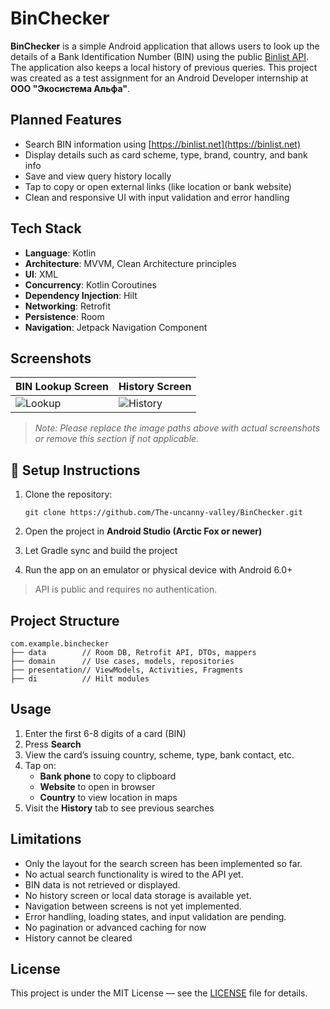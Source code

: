 # BinChecker

**BinChecker** is a simple Android application that allows users to look up the details of a Bank Identification Number (BIN) using the public [Binlist API](https://binlist.net/). The application also keeps a local history of previous queries.
This project was created as a test assignment for an Android Developer internship at **ООО "Экосистема Альфа"**.

## Planned Features

* Search BIN information using [https://binlist.net](https://binlist.net)
* Display details such as card scheme, type, brand, country, and bank info
* Save and view query history locally
* Tap to copy or open external links (like location or bank website)
* Clean and responsive UI with input validation and error handling

## Tech Stack

* **Language**: Kotlin
* **Architecture**: MVVM, Clean Architecture principles
* **UI**: XML
* **Concurrency**: Kotlin Coroutines
* **Dependency Injection**: Hilt
* **Networking**: Retrofit
* **Persistence**: Room
* **Navigation**: Jetpack Navigation Component

## Screenshots

| BIN Lookup Screen                 | History Screen                      |
| --------------------------------- | ----------------------------------- |
| ![Lookup](screenshots/lookup.png) | ![History](screenshots/history.png) |

> *Note: Please replace the image paths above with actual screenshots or remove this section if not applicable.*

## 🔧 Setup Instructions

1. Clone the repository:

   ```
   git clone https://github.com/The-uncanny-valley/BinChecker.git
   ```
2. Open the project in **Android Studio (Arctic Fox or newer)**
3. Let Gradle sync and build the project
4. Run the app on an emulator or physical device with Android 6.0+

> API is public and requires no authentication.

## Project Structure

```
com.example.binchecker
├── data        // Room DB, Retrofit API, DTOs, mappers
├── domain      // Use cases, models, repositories
├── presentation// ViewModels, Activities, Fragments
├── di          // Hilt modules
```

## Usage

1. Enter the first 6-8 digits of a card (BIN)
2. Press **Search**
3. View the card’s issuing country, scheme, type, bank contact, etc.
4. Tap on:
   * **Bank phone** to copy to clipboard
   * **Website** to open in browser
   * **Country** to view location in maps
5. Visit the **History** tab to see previous searches

## Limitations

* Only the layout for the search screen has been implemented so far.
* No actual search functionality is wired to the API yet.
* BIN data is not retrieved or displayed.
* No history screen or local data storage is available yet.
* Navigation between screens is not yet implemented.
* Error handling, loading states, and input validation are pending.
* No pagination or advanced caching for now
* History cannot be cleared

## License

This project is under the MIT License — see the [LICENSE](LICENSE) file for details.
